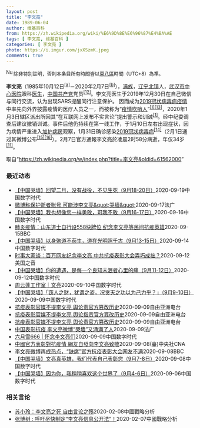 ```yaml
---
layout: post
title: "李文亮"
date: 1989-06-04
author: 维基百科
from: https://zh.wikipedia.org/wiki/%E6%9D%8E%E6%96%87%E4%BA%AE
tags: [ 李文亮, 维基百科 ]
categories: [ 李文亮 ]
photo: https://i.imgur.com/jxXSzmK.jpeg
comments: true
---
```

<div class="mw-parser-output"><div id="noteTA-72732dd3" class="noteTA"><div class="noteTA-group"><div data-noteta-group-source="module" data-noteta-group="Medicine"></div></div><div class="noteTA-local"><div data-noteta-code="zh-cn:重症监护室; zh-hk:深切治療部; zh-tw:加護病房"></div><div data-noteta-code="zh-cn:体外膜氧合; zh-hk:人工心肺; zh-tw:葉克膜;"></div><div data-noteta-code="zh-hans:互联网+; zh-hant:互聯網+;"></div><div data-noteta-code="zh-cn:卡洛·乌尔巴尼; zh-hk:卡爾婁·武爾班尼; zh-tw:卡洛·厄巴尼;"></div><div data-noteta-code="zh-cn:互联网+; zh-tw:互聯網+;"></div></div></div>
<div class="notice metadata" id="spoiler" style="font-size: small"><a href="/wiki/File:Nuvola_apps_important_yellow.svg" class="image"><img alt="Nuvola apps important yellow.svg" src="//upload.wikimedia.org/wikipedia/commons/thumb/d/dc/Nuvola_apps_important_yellow.svg/20px-Nuvola_apps_important_yellow.svg.png" decoding="async" width="20" height="17" srcset="//upload.wikimedia.org/wikipedia/commons/thumb/d/dc/Nuvola_apps_important_yellow.svg/30px-Nuvola_apps_important_yellow.svg.png 1.5x, //upload.wikimedia.org/wikipedia/commons/thumb/d/dc/Nuvola_apps_important_yellow.svg/40px-Nuvola_apps_important_yellow.svg.png 2x" data-file-width="600" data-file-height="500"></a>除非特別註明，否則本条目所有時間皆以<a href="/wiki/UTC%2B08:00" title="UTC+08:00">東八區</a>時間（UTC+8）為準。</div>

<p><b>李文亮</b>（1985年10月12日<sup id="cite_ref-3" class="reference"><a href="#cite_note-3">[a]</a></sup>－2020年2月7日<sup id="cite_ref-13" class="reference"><a href="#cite_note-13">[b]</a></sup>），<a href="/wiki/%E6%BB%A1%E6%97%8F" title="满族">满族</a>，<a href="/wiki/%E8%BE%BD%E5%AE%81%E7%9C%81" title="辽宁省">辽宁</a><a href="/wiki/%E5%8C%97%E9%95%87%E5%B8%82" title="北镇市">北镇</a>人，<a href="/wiki/%E6%AD%A6%E6%B1%89%E5%B8%82%E4%B8%AD%E5%BF%83%E5%8C%BB%E9%99%A2" title="武汉市中心医院">武汉市中心医院</a>眼科<a href="/wiki/%E5%8C%BB%E7%94%9F" title="医生">医生</a>，<a href="/wiki/%E4%B8%AD%E5%9B%BD%E5%85%B1%E4%BA%A7%E5%85%9A" title="中国共产党">中国共产党</a>党员<sup id="cite_ref-14" class="reference"><a href="#cite_note-14">[12]</a></sup>。李文亮医生于2019年12月30日在自己微信与同行交流，认为出现SARS提醒同行注意保护。 因而成为<a href="/wiki/2019%E5%86%A0%E7%8A%B6%E7%97%85%E6%AF%92%E7%97%85%E7%96%AB%E6%83%85" title="2019冠状病毒病疫情">2019冠状病毒病疫情</a>中率先向外界披露疫情的医疗人员之一，而被称为“<a href="/wiki/%E7%96%AB%E6%83%85" class="mw-redirect" title="疫情">疫情</a><a href="/wiki/%E5%90%B9%E5%93%A8%E4%BA%BA" title="吹哨人">吹哨人</a>”<sup id="cite_ref-财新_1-1" class="reference"><a href="#cite_note-财新-1">[1]</a></sup><sup id="cite_ref-15" class="reference"><a href="#cite_note-15">[13]</a></sup>，2020年1月3日辖区派出所因其“在互联网上发布不实言论”提出警示和训诫<sup id="cite_ref-财新_1-2" class="reference"><a href="#cite_note-财新-1">[1]</a></sup>。经中纪委调查后建议撤销训诫。事件后他仍持续在第一线工作，于1月10日左右出现症状，因为病情严重进入<a href="/wiki/%E5%8A%A0%E8%AD%B7%E7%97%85%E6%88%BF" title="加護病房">加护病房</a>观察，1月31日确诊感染<a href="/wiki/2019%E5%86%A0%E7%8B%80%E7%97%85%E6%AF%92%E7%97%85" class="mw-redirect" title="2019冠狀病毒病">2019冠狀病毒病</a><sup id="cite_ref-监察答记者问_16-0" class="reference"><a href="#cite_note-监察答记者问-16">[14]</a></sup>（2月1日通过其微博公布<sup id="cite_ref-17" class="reference"><a href="#cite_note-17">[15]</a></sup><sup id="cite_ref-18" class="reference"><a href="#cite_note-18">[16]</a></sup>）。2月7日官方通報李文亮於凌晨2时58分病逝，年仅34岁<sup id="cite_ref-wjw.wuhan_12-1" class="reference"><a href="#cite_note-wjw.wuhan-12">[11]</a></sup>。
</p>
</div><noscript><img src="//zh.wikipedia.org/wiki/Special:CentralAutoLogin/start?type=1x1" alt="" title="" width="1" height="1" style="border: none; position: absolute;"></noscript>
<div class="printfooter">取自“<a dir="ltr" href="https://zh.wikipedia.org/w/index.php?title=李文亮&amp;oldid=61562000">https://zh.wikipedia.org/w/index.php?title=李文亮&amp;oldid=61562000</a>”</div><div id="recent-news"><h3>最近动态</h3><ul><li><a href="https://nodebe4.github.io/waimei/2020-09-19/%E4%B8%AD%E5%9B%BD%E5%93%AD%E5%A2%99-%E5%9B%9E%E6%9C%9B%E4%BA%8C%E6%9C%88-%E6%B2%A1%E6%9C%89%E6%88%98%E5%BD%B9-%E4%B8%8D%E8%A7%81%E7%94%9F%E6%AD%BB-9%E6%9C%8818-20%E6%97%A5" title="【中国哭墙】回望二月，没有战役，不见生死（9月18-20日）—— 编者按：9月18-20日，距离李文亮医生的去世已224-26天。这位在武汉新冠疫情期间因为说出真话成为悲剧英雄的普通眼科医生并没...">【中国哭墙】回望二月，没有战役，不见生死（9月18-20日）</a><time>2020-09-19</time><a class="tag">中国数字时代</a></li>
<li><a href="https://nodebe4.github.io/waimei/2020-09-17/%E5%BE%AE%E5%8D%9A%E7%A7%B0%E4%BF%9D%E6%8A%A4%E9%80%9D%E8%80%85%E8%B4%A6%E5%8F%B7-%E5%8F%AF%E8%83%BD%E6%B6%89%E6%9D%8E%E6%96%87%E4%BA%AE&quot;%E5%93%AD%E5%A2%99&quot;" title="微博称保护逝者账号 可能涉李文亮&quot;哭墙&quot;—— 17/09/2020 - 16:47 新浪微博今天报告称为了保护逝者隐私，将对逝者账号设置保护状态，禁止登录、发布或删除内容。此...">微博称保护逝者账号 可能涉李文亮&amp;quot;哭墙&amp;quot;</a><time>2020-09-17</time><a class="tag">法广</a></li>
<li><a href="https://nodebe4.github.io/waimei/2020-09-16/%E4%B8%AD%E5%9B%BD%E5%93%AD%E5%A2%99-%E6%88%91%E4%B9%9F%E6%83%B3%E5%83%8F%E6%82%A8%E4%B8%80%E6%A0%B7%E5%8B%87%E6%95%A2-%E5%8F%AF%E6%88%91%E4%B8%8D%E6%95%A2-9%E6%9C%8816-17%E6%97%A5" title="【中国哭墙】我也想像您一样勇敢，可我不敢（9月16-17日）—— 编者按：9月16-17日，距离李文亮医生的去世已222-23天。这位在武汉新冠疫情期间因为说出真话成为悲剧英雄的普通眼科医生并没...">【中国哭墙】我也想像您一样勇敢，可我不敢（9月16-17日）</a><time>2020-09-16</time><a class="tag">中国数字时代</a></li>
<li><a href="https://nodebe4.github.io/waimei/2020-09-15/%E8%82%BA%E7%82%8E%E7%96%AB%E6%83%85-%E5%B1%B1%E4%B8%9C%E9%81%93%E5%A3%AB%E8%87%AA%E8%A1%8C%E8%AE%BE558%E5%9D%97%E7%89%8C%E4%BD%8D-%E7%BA%AA%E5%BF%B5%E6%9D%8E%E6%96%87%E4%BA%AE%E7%AD%89%E6%B0%91%E9%97%B4%E6%8A%97%E7%96%AB%E8%8B%B1%E9%9B%84" title="肺炎疫情：山东道士自行设558块牌位 纪念李文亮等民间抗疫英雄——肺炎疫情：山东道士自行设558块牌位 纪念李文亮等民间抗疫英雄">肺炎疫情：山东道士自行设558块牌位 纪念李文亮等民间抗疫英雄</a><time>2020-09-15</time><a class="tag">BBC</a></li>
<li><a href="https://nodebe4.github.io/waimei/2020-09-14/%E4%B8%AD%E5%9B%BD%E5%93%AD%E5%A2%99-%E4%BB%A5%E8%BA%AB%E6%AE%89%E9%81%93%E4%B8%8D%E8%8B%9F%E7%94%9F-%E9%81%93%E5%9C%A8%E5%85%89%E6%98%8E%E7%85%A7%E5%8D%83%E5%8F%A4-9%E6%9C%8813-15%E6%97%A5" title="【中国哭墙】以身殉道不苟生，道在光明照千古（9月13-15日）—— 编者按：9月13-15日，距离李文亮医生的去世已219-21天。这位在武汉新冠疫情期间因为说出真话成为悲剧英雄的普通眼科医生并...">【中国哭墙】以身殉道不苟生，道在光明照千古（9月13-15日）</a><time>2020-09-14</time><a class="tag">中国数字时代</a></li>
<li><a href="https://nodebe4.github.io/waimei/2020-09-12/%E6%97%B6%E4%BA%8B%E5%A4%A7%E5%AE%B6%E8%B0%88-%E7%99%BE%E4%B8%87%E7%BD%91%E5%8F%8B%E7%BA%AA%E5%BF%B5%E6%9D%8E%E6%96%87%E4%BA%AE-%E4%B8%AD%E5%85%B1%E6%8A%97%E7%96%AB%E8%A1%A8%E5%BD%B0%E5%A4%A7%E4%BC%9A%E5%BC%84%E5%B7%A7%E6%88%90%E6%8B%99" title="时事大家谈：百万网友纪念李文亮 中共抗疫表彰大会弄巧成拙？—— Sat, 12 Sep 2020 01:34:13 GMT 时事大家谈：百万网友纪念李文亮 中共抗疫表彰大会弄巧成拙？ 时事大家谈...">时事大家谈：百万网友纪念李文亮 中共抗疫表彰大会弄巧成拙？</a><time>2020-09-12</time><a class="tag">美国之音</a></li>
<li><a href="https://nodebe4.github.io/waimei/2020-09-12/%E4%B8%AD%E5%9B%BD%E5%93%AD%E5%A2%99-%E4%BD%A0%E7%9A%84%E9%81%AD%E9%81%87-%E6%98%AF%E6%AF%8F%E4%B8%80%E4%B8%AA%E8%89%AF%E7%9F%A5%E6%9C%AA%E6%B3%AF%E8%80%85%E5%BF%83%E9%87%8C%E7%9A%84%E7%97%9B-9%E6%9C%8811-12%E6%97%A5" title="【中国哭墙】你的遭遇，是每一个良知未泯者心里的痛（9月11-12日）—— 编者按：9月11-12日，距离李文亮医生的去世已217-18天。这位在武汉新冠疫情期间因为说出真话成为悲剧英雄的普通眼科...">【中国哭墙】你的遭遇，是每一个良知未泯者心里的痛（9月11-12日）</a><time>2020-09-12</time><a class="tag">中国数字时代</a></li>
<li><a href="https://nodebe4.github.io/waimei/2020-09-10/%E5%91%A8%E4%BA%91%E8%93%AC%E5%B7%A5%E4%BD%9C%E5%AE%A4-%E6%96%87%E4%BA%AE" title="周云蓬工作室｜文亮—— 微信号 zhouyunpeng5&nbsp; &nbsp;周云蓬的发布平台 一个健康的社会， 不应该只有一种声音。 ——李文亮 A Healthy Society Should Not Ju...">周云蓬工作室｜文亮</a><time>2020-09-10</time><a class="tag">中国数字时代</a></li>
<li><a href="https://nodebe4.github.io/waimei/2020-09-09/%E4%B8%AD%E5%9B%BD%E5%93%AD%E5%A2%99-%E7%AA%83%E4%BA%BA%E4%B9%8B%E8%B4%A2-%E7%8A%B9%E8%B0%93%E4%B9%8B%E7%9B%97-%E5%86%B5%E8%B4%AA%E5%A4%A9%E4%B9%8B%E5%8A%9F%E4%BB%A5%E4%B8%BA%E5%B7%B1%E5%8A%9B%E4%B9%8E-9%E6%9C%889-10%E6%97%A5" title="【中国哭墙】「窃人之财，犹谓之盗，况贪天之功以为己力乎？」（9月9-10日）—— 编者按：9月9-10日，距离李文亮医生的去世已215-216天。这位在武汉新冠疫情期间因为说出真话成为悲剧英雄的...">【中国哭墙】「窃人之财，犹谓之盗，况贪天之功以为己力乎？」（9月9-10日）</a><time>2020-09-09</time><a class="tag">中国数字时代</a></li>
<li><a href="https://nodebe4.github.io/waimei/2020-09-09/%E6%8A%97%E7%96%AB%E8%A1%A8%E5%BD%B0%E5%AE%98%E5%AA%92%E4%B8%8D%E6%8F%90%E6%9D%8E%E6%96%87%E4%BA%AE-%E8%88%86%E8%AE%BA%E8%B4%A3%E5%AE%98%E6%96%B9%E7%AF%A1%E6%94%B9%E5%8E%86%E5%8F%B2" title="抗疫表彰官媒不提李文亮 舆论责官方篡改历史—— 周二（8日）在北京举行的全国抗击新冠肺炎表彰大会上，多名医护人员获得习近平颁奖赞扬，但引起广泛回响的“疫情吹哨人”李文亮却未见提及。近期央视推出的...">抗疫表彰官媒不提李文亮 舆论责官方篡改历史</a><time>2020-09-09</time><a class="tag">自由亚洲电台</a></li>
<li><a href="https://nodebe4.github.io/waimei/2020-09-09/%E6%8A%97%E7%96%AB%E8%A1%A8%E5%BD%B0%E5%AE%98%E5%AA%92%E4%B8%8D%E6%8F%90%E6%9D%8E%E6%96%87%E4%BA%AE-%E8%88%86%E8%AE%BA%E6%8C%87%E8%B4%A3%E5%AE%98%E6%96%B9%E7%AF%A1%E6%94%B9%E5%8E%86%E5%8F%B2" title="抗疫表彰官媒不提李文亮 舆论指责官方篡改历史—— &nbsp; 周二（8日）在北京举行的全国抗击新冠肺炎表彰大会上，多名医护人员获得习近平颁奖赞扬，但引起广泛回响的“疫情吹哨人”李文亮却未见提及。近期央视...">抗疫表彰官媒不提李文亮  舆论指责官方篡改历史</a><time>2020-09-09</time><a class="tag">自由亚洲电台</a></li>
<li><a href="https://nodebe4.github.io/waimei/2020-09-09/%E6%8A%97%E7%96%AB%E8%A1%A8%E5%BD%B0%E5%AE%98%E5%AA%92%E4%B8%8D%E6%8F%90%E6%9D%8E%E6%96%87%E4%BA%AE-%E8%88%86%E8%AE%BA%E8%B4%A3%E5%AE%98%E6%96%B9%E7%AF%A1%E6%94%B9%E5%8E%86%E5%8F%B2" title="抗疫表彰官媒不提李文亮 舆论责官方篡改历史—— &nbsp; 周二（8日）在北京举行的全国抗击新冠肺炎表彰大会上，多名医护人员获得习近平颁奖赞扬，但引起广泛回响的“疫情吹哨人”李文亮却未见提及。近期央视推...">抗疫表彰官媒不提李文亮    舆论责官方篡改历史</a><time>2020-09-09</time><a class="tag">自由亚洲电台</a></li>
<li><a href="https://nodebe4.github.io/waimei/2020-09-09/%E4%B8%AD%E5%9B%BD%E8%A1%A8%E5%BD%B0%E6%8A%97%E7%96%AB-%E6%9D%8E%E6%96%87%E4%BA%AE%E5%BE%AE%E5%8D%9A-%E5%93%AD%E5%A2%99-%E5%8F%88%E6%B6%8C%E6%BB%A1%E4%BA%86%E4%BA%BA" title="中国表彰抗疫 李文亮微博“哭墙”又涌满了人—— 09/09/2020 - 10:43 中国官方昨天举办盛大的“全国抗击新冠肺炎疫情表彰大会”，同时许多网友涌入已故医师李文亮的微博悼念，自发表彰这...">中国表彰抗疫 李文亮微博“哭墙”又涌满了人</a><time>2020-09-09</time><a class="tag">法广</a></li>
<li><a href="https://nodebe4.github.io/waimei/2020-09-09/%E5%85%AD%E6%9C%88%E9%9B%AA666-%E6%80%80%E5%BF%B5%E6%9D%8E%E6%96%87%E4%BA%AE%E4%BB%AC" title="六月雪666 | 怀念李文亮们—— 今天是2020年9月8日，离1月23日武汉封城已经过去了整整八个半月。作为一个定居在湖北的写作者，我心里的创伤还未弥合，我曾经遭受的歧视也从未获得过道歉，那个...">六月雪666 | 怀念李文亮们</a><time>2020-09-09</time><a class="tag">中国数字时代</a></li>
<li><a href="https://nodebe4.github.io/waimei/2020-09-08/%E4%B8%AD%E5%9C%8B%E5%AE%98%E6%96%B9%E8%A1%A8%E5%BD%B0%E5%B0%8D%E6%8A%97%E7%96%AB%E6%83%85-%E7%B6%B2%E5%8F%8B%E8%87%AA%E7%99%BC%E5%90%91%E6%9D%8E%E6%96%87%E4%BA%AE%E8%87%B4%E6%95%AC" title="中國官方表彰對抗疫情 網友自發向李文亮致敬—— （中央社記者張淑伶上海9日電）北京當局昨天舉辦盛大的「全國抗擊新冠肺炎疫情表彰大會」，同時許多網友湧入已故醫師李文亮的微博悼念，自發表彰這名疫情「...">中國官方表彰對抗疫情  網友自發向李文亮致敬</a><time>2020-09-08</time><a class="tag">(臺)中央社CNA</a></li>
<li><a href="https://nodebe4.github.io/waimei/2020-09-08/%E6%9D%8E%E6%96%87%E4%BA%AE%E5%BE%AE%E5%8D%9A%E5%86%8D%E6%88%90%E7%83%AD%E7%82%B9-%E7%BC%BA%E5%B8%AD-%E5%AE%98%E6%96%B9%E6%8A%97%E7%96%AB%E8%A1%A8%E5%BD%B0%E5%A4%A7%E4%BC%9A%E7%BD%91%E5%8F%8B%E4%B8%8D%E6%BB%A1" title="李文亮微博再成热点，“缺席”官方抗疫表彰大会网友不满—— ©xinhua 中国周二（9月8日）上午举行全国抗击新冠肺炎疫情表彰大会，国家领导人习近平给著名呼吸病学专家钟南山等众多抗疫医护工作人员...">李文亮微博再成热点，“缺席”官方抗疫表彰大会网友不满</a><time>2020-09-08</time><a class="tag">BBC</a></li>
<li><a href="https://nodebe4.github.io/waimei/2020-09-08/%E4%B8%AD%E5%9B%BD%E5%93%AD%E5%A2%99-%E6%96%87%E4%BA%AE%E7%9C%9F%E8%8B%B1%E9%9B%84-%E6%88%91%E4%BB%AC%E4%BB%A3%E8%A1%A8%E8%87%AA%E5%B7%B1%E8%A1%A8%E5%BD%B0%E6%82%A8-9%E6%9C%887-8%E6%97%A5" title="【中国哭墙】文亮真英雄，我们代表自己表彰您（9月7-8日）—— 编者按：9月7-8日，距离李文亮医生的去世已213-214天。这位在武汉新冠疫情期间因为说出真话成为悲剧英雄的普通眼科医生并没有被...">【中国哭墙】文亮真英雄，我们代表自己表彰您（9月7-8日）</a><time>2020-09-08</time><a class="tag">中国数字时代</a></li>
<li><a href="https://nodebe4.github.io/waimei/2020-09-06/%E4%B8%AD%E5%9B%BD%E5%93%AD%E5%A2%99-%E5%9B%A0%E4%B8%BA%E4%BD%A0-%E6%88%91%E7%A8%8D%E7%A8%8D%E5%96%9C%E6%AC%A2%E8%BF%99%E4%B8%AA%E4%B8%96%E7%95%8C%E4%BA%86-9%E6%9C%884-6%E6%97%A5" title="【中国哭墙】因为你，我稍稍喜欢这个世界了（9月4-6日）—— 编者按：9月4-6日，距离李文亮医生的去世已210-12天。这位在武汉新冠疫情期间因为说出真话成为悲剧英雄的普通眼科医生并没有被民众...">【中国哭墙】因为你，我稍稍喜欢这个世界了（9月4-6日）</a><time>2020-09-06</time><a class="tag">中国数字时代</a></li>
</ul></div><div id="open-opinion"><h3>相关言论</h3><ul><li><a href="https://nodebe4.github.io/opinion/2020-02-08/%E8%8B%8F%E5%B0%8F%E7%8E%B2-%E6%9D%8E%E6%96%87%E4%BA%AE%E4%B9%8B%E6%AD%BB-%E8%87%AA%E7%94%B1%E8%A8%80%E8%AE%BA%E4%B9%8B%E6%AE%87/" title="苏小玲">苏小玲：李文亮之死 自由言论之殇</a><time>2020-02-08</time><a class="tag">中國戰略分析</a></li>
<li><a href="https://nodebe4.github.io/opinion/2020-02-07/%E5%BC%A0%E5%8D%9A%E6%A0%91-%E5%91%BC%E5%90%81%E5%B0%BD%E5%BF%AB%E5%88%B6%E5%AE%9A-%E6%9D%8E%E6%96%87%E4%BA%AE%E4%BF%A1%E6%81%AF%E5%85%AC%E5%BC%80%E6%B3%95/" title="张博树">张博树 : 呼吁尽快制定“李文亮信息公开法”！</a><time>2020-02-07</time><a class="tag">中國戰略分析</a></li>
</ul></div>
